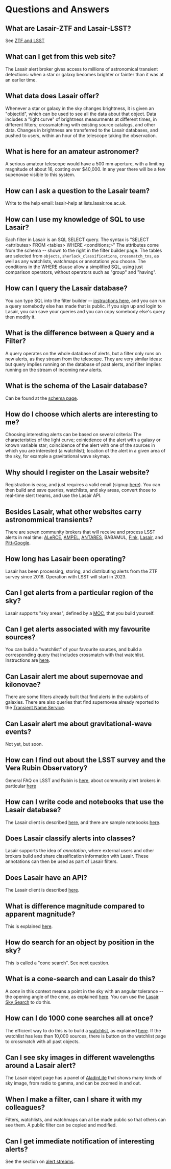 # Questions and Answers

## What are Lasair-ZTF and Lasair-LSST?

See [ZTF and LSST](../about.html#ztf-and-lsst)

## What can I get from this web site?

The Lasair alert broker gives access to millions of astronomical transient detections: when a star or galaxy becomes brighter or fainter than it was at an earlier time.

## What data does Lasair offer?

Whenever a star or galaxy in the sky changes brightness, it is given an "objectId", which can be used to see all the data about that object. Data includes a "light curve" of brightness measurments at different times, in different filters; crossmatching with existing source catalogs, and other data.
Changes in brightness are transferred to the Lasair databases, and pushed to users, within an hour
of the telescope taking the observation.

## What is here for an amateur astronomer?

A serious amateur telescope would have a 500 mm aperture, with a limiting magnitude of about 16, costing over $40,000. In any year there will be a few supenovae visible to this system.

## How can I ask a question to the Lasair team?

Write to the help email: lasair-help at lists.lasair.roe.ac.uk.

## How can I use my knowledge of SQL to use Lasair?

Each filter in Lasair is an SQL SELECT query. The syntax is "SELECT <attributes\> FROM <tables\> WHERE <conditions;\>" The attributes come from the schema -- shown to the right in the filter builder page. The tables are selected from `objects`, `sherlock_classifications`, `crossmatch_tns`, as well as any watchlists, watchmaps or annotations you choose. The conditions in the WHERE clause allow a simplified SQL, using just comparison operators, without operators such as "group" and "having".

## How can I query the Lasair database?

You can type SQL into the filter builder -- [instructions here](../core_functions/make_filter.html), 
and you can run a query somebody else has made that is public. If you sign up and login to Lasair, you can save your queries and you can copy somebody else's query then modify it.

## What is the difference between a Query and a Filter?

A query operates on the whole database of alerts, but a filter only runs on new alerts, as they stream from the telescope. They are very similar ideas: but query implies running on the database of past alerts,
and filter implies running on the stream of incoming new alerts.

## What is the schema of the Lasair database?

Can be found at the [schema page]({%lasairurl%}/schema).

## How do I choose which alerts are interesting to me?

Choosing interesting alerts can be based on several criteria: The characteristics of the light curve; coinicdence of the alert with a galaxy or known variable star; coincidence of the alert with one of the sources in which you are interested (a watchlist); location of the alert in a given area of the sky, for example a gravitational wave skymap.

## Why should I register on the Lasair website?

Registration is easy, and just requires a valid email (signup [here]({%lasairurl%}/signup)). You can then build and save queries, watchlists, and sky areas, convert those to real-time slert treams, and use the Lasair API.

## Besides Lasair, what other websites carry astronommical transients?

There are seven community brokers that will receive and process LSST alerts in real time: [ALeRCE](http://alerce.science/), [AMPEL](https://ampelproject.github.io/), [ANTARES](https://antares.noirlab.edu/), BABAMUL, [Fink](https://fink-broker.re%3Cdthedocs.io/en/latest/), [Lasair](https://lasair.roe.ac.uk/), and [Pitt-Google](https://pitt-broker.re%3Cdthedocs.io/en/latest/).

## How long has Lasair been operating?

Lasair has been processing, storing, and distributing alerts from the ZTF survey since 2018.
Operation with LSST will start in 2023.

## Can I get alerts from a particular region of the sky?

Lasair supports "sky areas", defined by a [MOC](https://cds-astro.github.io/mocpy/), that you build yourself.

## Can I get alerts associated with my favourite sources?

You can build a "watchlist" of your favourite sources, and build a corresponding query that includes crossmatch with that watchlist. Instructions are [here](../core_functions/watchlists.html).

## Can Lasair alert me about supernovae and kilonovae?

There are some filters already built that find alerts in the outskirts of galaxies. There are also queries that find supernovae already reported to the [Transient Name Service](https://www.wis-tns.org/).

## Can Lasair alert me about gravitational-wave events?

Not yet, but soon.

## How can I find out about the LSST survey and the Vera Rubin Observatory?

General FAQ on LSST and Rubin is [here](https://www.lsst.org/content/rubin-observatory-general-public-faqs), about community alert brokers in particular [here](https://www.lsst.org/scientists/alert-brokers)

## How can I write code and notebooks that use the Lasair database?

The Lasair client is described [here](../core_functions/rest-api.html), and
there are sample notebooks [here](../core_functions/python-notebooks.html).

## Does Lasair classify alerts into classes?

Lasair supports the idea of *annotation*, where external users and other brokers build and
share classification information with Lasair. These annotations can then be used as part of 
Lasair filters.

## Does Lasair have an API?

The Lasair client is described [here](../core_functions/rest-api.html).

## What is difference magnitude compared to apparent magnitude?

This is explained [here](../concepts/objects_sources.html).

## How do search for an object by position in the sky?

This is called a "cone search". See next question.

## What is a cone-search and can Lasair do this?

A *cone* in this context means a point in the sky with an angular tolerance -- the opening
angle of the cone, as explained [here](../concepts/sky-search.html). 
You can use the [Lasair Sky Search](../core_functions/sky-search.html)
to do this.

## How can I do 1000 cone searches all at once?

The efficient way to do this is to build a [watchlist](../concepts/watchlist.html),
as explained [here](../core_functions/watchlist.html). If the watchlist has
less than 10,000 sources, there is button on the watchlist page to crossmatch
with all past objects.

## Can I see sky images in different wavelengths around a Lasair alert?

The Lasair object page has a panel of [AladinLite](https://aladin.u-strasbg.fr/AladinLite/)
that shows many kinds of sky image, from radio to gamma, and can be zoomed in and out.

## When I make a filter, can I share it with my colleagues?

Filters, watchlists, and watchmaps can all be made public so that others can see them.
A public filter can be copied and modified.

## Can I get immediate notification of interesting alerts?

See the section on [alert streams](../core_functions/alert-streams).
